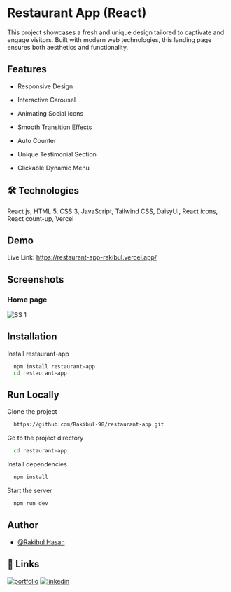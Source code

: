 
# Restaurant App (React)

This project showcases a fresh and unique design tailored to captivate and engage visitors. Built with modern web technologies, this landing page ensures both aesthetics and functionality.



## Features

- Responsive Design

- Interactive Carousel

- Animating Social Icons

- Smooth Transition Effects

- Auto Counter

- Unique Testimonial Section

- Clickable Dynamic Menu

## 🛠 Technologies
React js, HTML 5, CSS 3, JavaScript, Tailwind CSS, DaisyUI, React icons, React count-up, Vercel 


## Demo

Live Link: 
https://restaurant-app-rakibul.vercel.app/
## Screenshots

### Home page
![SS 1](https://i.ibb.co/G0Znq2h/ss.png)




## Installation

Install restaurant-app

```bash
  npm install restaurant-app
  cd restaurant-app
```
    
## Run Locally

Clone the project

```bash
  https://github.com/Rakibul-98/restaurant-app.git
```

Go to the project directory

```bash
  cd restaurant-app
```

Install dependencies

```bash
  npm install
```

Start the server

```bash
  npm run dev
```


## Author

- [@Rakibul Hasan](https://github.com/Rakibul-98)


## 🔗 Links
[![portfolio](https://img.shields.io/badge/my_portfolio-000?style=for-the-badge&logo=ko-fi&logoColor=white)](https://portfolio-rakibul.netlify.app/)
[![linkedin](https://img.shields.io/badge/linkedin-0A66C2?style=for-the-badge&logo=linkedin&logoColor=white)](https://www.linkedin.com/in/rakibul-98/)

